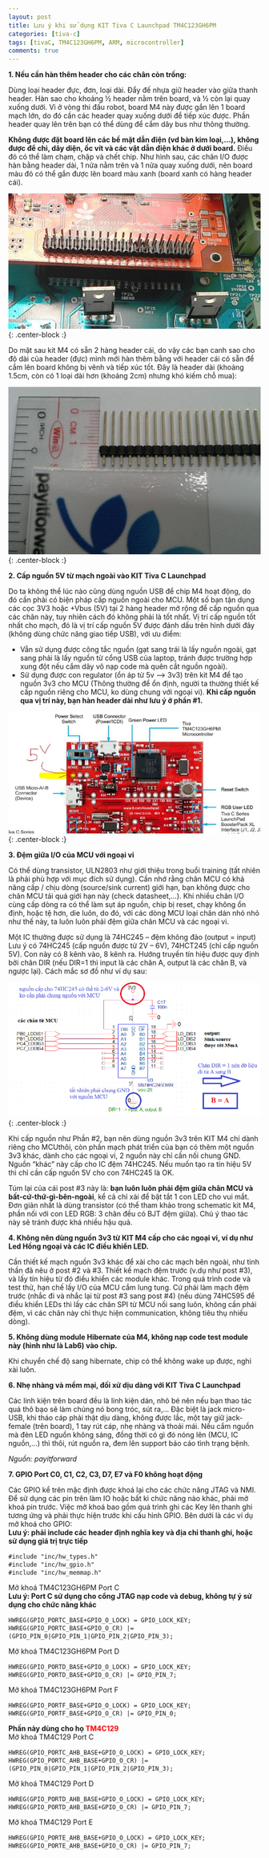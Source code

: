 ```yaml
---
layout: post
title: Lưu ý khi sử dụng KIT Tiva C Launchpad TM4C123GH6PM
categories: [tiva-c]
tags: [tivaC, TM4C123GH6PM, ARM, microcontroller]
comments: true
---
```


**1. Nếu cần hàn thêm header cho các chân còn trống:**

Dùng loại header đực, đơn, loại dài. Đẩy đế nhựa giữ header vào giữa thanh header.
Hàn sao cho khoảng ½ header nằm trên board, và ½ còn lại quay xuống dưới.
Vì ở vòng thi đấu robot, board M4 này được gắn lên 1 board mạch lớn, do đó cần các header quay xuống dưới để tiếp xúc được.
Phần header quay lên trên bạn có thể dùng để cắm dây bus như thông thường.

**Không được đặt board lên các bề mặt dẫn điện (vd bàn kim loại,…), không được để chì, dây diện, ốc vít và các vật dẫn điện khác ở dưới board.** Điều đó có thể làm chạm, chập và chết chip.
Như hình sau, các chân I/O được hàn bằng header dài, 1 nửa nằm trên và 1 nửa quay xuống dưới, nên board màu đỏ có thể gắn được lên board màu xanh (board xanh có hàng header cái).

![Tiva C launchpad](/img/luu-y-khi-dung-launchpad/Tiva-C-launchpad-1.jpg){: .center-block :}

Do mặt sau kit M4 có sẵn 2 hàng header cái, do vậy các bạn canh sao cho độ dài của header (đực) mình mới hàn thêm bằng với header cái có sẵn để cắm lên board không bị vênh và tiếp xúc tốt.
Đây là header dài (khoảng 1.5cm, còn có 1 loại dài hơn (khoảng 2cm) nhưng khó kiếm chỗ mua):

![Tiva C launchpad](/img/luu-y-khi-dung-launchpad/Tiva-C-launchpad-2.jpg){: .center-block :}

**2. Cấp nguồn 5V từ mạch ngoài vào KIT Tiva C Launchpad**

Do ta không thể lúc nào cũng dùng nguồn USB để chip M4 hoạt động, do đó cần phải có biện pháp cấp nguồn ngoài cho MCU. Một số bạn tận dụng các cọc 3V3 hoặc +Vbus (5V) tại 2 hàng header mở rộng để cấp nguồn qua các chân này, tuy nhiên cách đó không phải là tốt nhất.
Vị trí cấp nguồn tốt nhất cho mạch, đó là vị trí cấp nguồn 5V được đánh dấu trên hình dưới đây (không dùng chức năng giao tiếp USB), với ưu điểm:
* Vẫn sử dụng được công tắc nguồn (gạt sang trái là lấy nguồn ngoài, gạt sang phải là lấy nguồn từ cổng USB của laptop, tránh được trường hợp xung đột nếu cắm dây vô nạp code mà quên cắt nguồn ngoài).
* Sử dụng được con regulator (ổn áp từ 5v –> 3v3) trên kit M4 để tạo nguồn 3v3 cho MCU (Thông thường để ổn định, người ta thường thiết kế cấp nguồn riêng cho MCU, ko dùng chung với ngoại vi).
**Khi cấp nguồn qua vị trí này, bạn hàn header dài như lưu ý ở phần #1.**

![Tiva C launchpad](/img/luu-y-khi-dung-launchpad/Tiva-C-launchpad-3.jpg){: .center-block :}

**3. Đệm giữa I/O của MCU với ngoại vi**

Có thể dùng transistor, ULN2803 như giới thiệu trong buổi training (tất nhiên là phải phù hợp với mục đích sử dụng).
Cần nhớ rằng chân MCU có khả năng cấp / chịu dòng (source/sink current) giới hạn, bạn không được cho chân MCU tải quá giới hạn này (check datasheet,…).
Khi nhiều chân I/O cùng cấp dòng ra có thể làm sụt áp nguồn, chip bị reset, chạy không ổn định, hoặc tệ hơn, die luôn, do đó, với các dòng MCU loại chân dán nhỏ nhỏ như thế này, ta luôn luôn phải đệm giữa chân MCU và các ngoại vi.

Một IC thường được sử dụng là 74HC245 – đệm không đảo (output = input)
Lưu ý có 74HC245 (cấp nguồn được từ 2V – 6V), 74HCT245 (chỉ cấp nguồn 5V). Con này có 8 kênh vào, 8 kênh ra. Hướng truyền tín hiệu được quy định bởi chân DIR (nếu DIR=1 thì input là các chân A, output là các chân B, và ngược lại).
Cách mắc sơ đồ như ví dụ sau:

![Tiva C launchpad](/img/luu-y-khi-dung-launchpad/Tiva-C-launchpad-4.png){: .center-block :}

Khi cấp nguồn như Phần #2, bạn nên dùng nguồn 3v3 trên KIT M4 chỉ dành riêng cho MCUthôi, còn phần mạch phát triển của bạn có thêm một nguồn 3v3 khác, dành cho các ngoại vi, 2 nguồn này chỉ cần nối chung GND.
Nguồn “khác” này cấp cho IC đệm 74HC245.
Nếu muốn tạo ra tín hiệu 5V thì chỉ cần cấp nguồn 5V cho con 74HC245 là OK.

Túm lại của cái post #3 này là: **bạn luôn luôn phải đệm giữa chân MCU và bất-cứ-thứ-gì-bên-ngoài**, kể cả chỉ xài để bật tắt 1 con LED cho vui mắt.
Đơn giản nhất là dùng transistor (có thể tham khảo trong schematic kit M4, phần nối với con LED RGB: 3 chân đều có BJT đệm giữa). Chú ý thao tác này sẽ tránh được khá nhiều hậu quả.

**4. Không nên dùng nguồn 3v3 từ KIT M4 cấp cho các ngoại vi, ví dụ như Led Hồng ngoại và các IC điều khiển LED.**

Cần thiết kế mạch nguồn 3v3 khác để xài cho các mạch bên ngoài, như tinh thần đã nêu ở post #2 và #3.
Thiết kế mạch đệm trước (v.dụ như post #3), và lấy tín hiệu từ đó điều khiển các module khác. Trong quá trình code và test thử, hạn chế lấy I/O của MCU cắm lung tung. Cứ phải làm mạch đệm trước (nhắc đi và nhắc lại từ post #3 sang post #4)
(nếu dùng 74HC595 để điều khiển LEDs thì lấy các chân SPI từ MCU nối sang luôn, không cần phải đệm, vì các chân này chỉ thực hiện communication, không tiêu thụ nhiều dòng).

**5. Không dùng module Hibernate của M4, không nạp code test module này (hình như là Lab6) vào chip.**

Khi chuyển chế độ sang hibernate, chip có thể không wake up được, nghỉ xài luôn.

**6. Nhẹ nhàng và mềm mại, đối xử dịu dàng với KIT Tiva C Launchpad**

Các linh kiện trên board đều là linh kiện dán, nhỏ bé nên nếu bạn thao tác quá thô bạo sẽ làm chúng nó bong tróc, sút ra,…
Đặc biệt là jack micro-USB, khi tháo cáp phải thật dịu dàng, không được lắc, một tay giữ jack-female (trên board), 1 tay rút cáp, nhẹ nhàng và thoải mái.
Nếu cắm nguồn mà đèn LED nguồn không sáng, đồng thời có gì đó nóng lên (MCU, IC nguồn,…) thì thôi, rút nguồn ra, đem lên support báo cáo tình trạng bệnh.

*Nguồn: payitforward*

**7. GPIO Port C0, C1, C2, C3, D7, E7 và F0 không hoạt động**

Các GPIO kể trên mặc định được khoá lại cho các chức năng JTAG và NMI.
Để sử dụng các pin trên làm IO hoặc bất kì chức năng nào khác, phải mở khoá pin trước.
Việc mở khoá bao gồm quá trình ghi các Key lên thanh ghi tương ứng và phải thực hiện trước khi cấu hình GPIO.
Bên dưới là các ví dụ mở khoá cho GPIO:<br>
**Lưu ý: phải include các header định nghĩa key và địa chỉ thanh ghi, hoặc sử dụng giá trị trực tiếp**

~~~
#include "inc/hw_types.h"
#include "inc/hw_gpio.h"
#include "inc/hw_memmap.h"
~~~

Mở khoá TM4C123GH6PM Port C<br>
**Lưu ý: Port C sử dụng cho cổng JTAG nạp code và debug, không tự ý sử dụng cho chức năng khác**
~~~
HWREG(GPIO_PORTC_BASE+GPIO_O_LOCK) = GPIO_LOCK_KEY;
HWREG(GPIO_PORTC_BASE+GPIO_O_CR) |= (GPIO_PIN_0|GPIO_PIN_1|GPIO_PIN_2|GPIO_PIN_3);
~~~
Mở khoá TM4C123GH6PM Port D
~~~
HWREG(GPIO_PORTD_BASE+GPIO_O_LOCK) = GPIO_LOCK_KEY;
HWREG(GPIO_PORTD_BASE+GPIO_O_CR) |= GPIO_PIN_7;
~~~
Mở khoá TM4C123GH6PM Port F
~~~
HWREG(GPIO_PORTF_BASE+GPIO_O_LOCK) = GPIO_LOCK_KEY;
HWREG(GPIO_PORTF_BASE+GPIO_O_CR) |= GPIO_PIN_0;
~~~

**Phần này dùng cho họ <span style="color:red">TM4C129</span>**<br>
Mở khoá TM4C129 Port C
~~~
HWREG(GPIO_PORTC_AHB_BASE+GPIO_O_LOCK) = GPIO_LOCK_KEY;
HWREG(GPIO_PORTC_AHB_BASE+GPIO_O_CR) |= (GPIO_PIN_0|GPIO_PIN_1|GPIO_PIN_2|GPIO_PIN_3);
~~~
Mở khoá TM4C129 Port D
~~~
HWREG(GPIO_PORTD_AHB_BASE+GPIO_O_LOCK) = GPIO_LOCK_KEY;
HWREG(GPIO_PORTD_AHB_BASE+GPIO_O_CR) |= GPIO_PIN_7;
~~~
Mở khoá TM4C129 Port E
~~~
HWREG(GPIO_PORTE_AHB_BASE+GPIO_O_LOCK) = GPIO_LOCK_KEY;
HWREG(GPIO_PORTE_AHB_BASE+GPIO_O_CR) |= GPIO_PIN_7;
~~~







